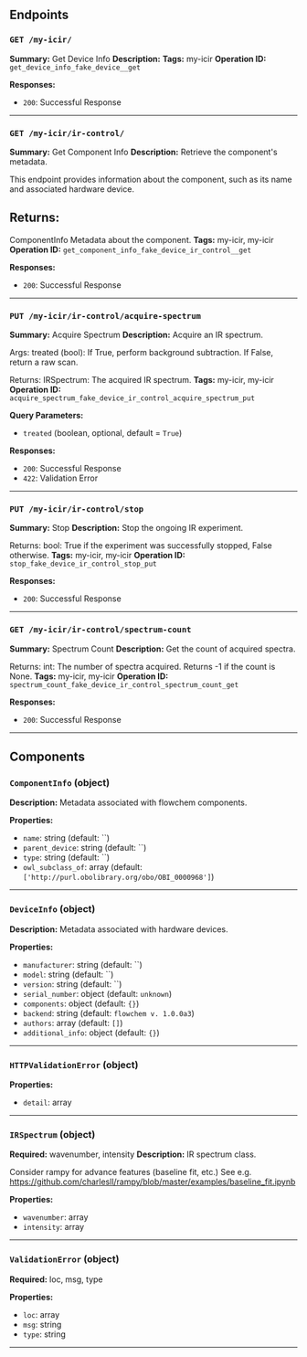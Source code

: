 ## Endpoints

### `GET /my-icir/`

**Summary:** Get Device Info
**Description:** 
**Tags:** my-icir
**Operation ID:** `get_device_info_fake_device__get`

**Responses:**
- `200`: Successful Response

---

### `GET /my-icir/ir-control/`

**Summary:** Get Component Info
**Description:** Retrieve the component's metadata.

This endpoint provides information about the component, such as its name and associated hardware device.

Returns:
--------
ComponentInfo
    Metadata about the component.
**Tags:** my-icir, my-icir
**Operation ID:** `get_component_info_fake_device_ir_control__get`

**Responses:**
- `200`: Successful Response

---

### `PUT /my-icir/ir-control/acquire-spectrum`

**Summary:** Acquire Spectrum
**Description:** Acquire an IR spectrum.

Args:
    treated (bool): If True, perform background subtraction. If False, return a raw scan.

Returns:
    IRSpectrum: The acquired IR spectrum.
**Tags:** my-icir, my-icir
**Operation ID:** `acquire_spectrum_fake_device_ir_control_acquire_spectrum_put`

**Query Parameters:**
- `treated` (boolean, optional, default = `True`)

**Responses:**
- `200`: Successful Response
- `422`: Validation Error

---

### `PUT /my-icir/ir-control/stop`

**Summary:** Stop
**Description:** Stop the ongoing IR experiment.

Returns:
    bool: True if the experiment was successfully stopped, False otherwise.
**Tags:** my-icir, my-icir
**Operation ID:** `stop_fake_device_ir_control_stop_put`

**Responses:**
- `200`: Successful Response

---

### `GET /my-icir/ir-control/spectrum-count`

**Summary:** Spectrum Count
**Description:** Get the count of acquired spectra.

Returns:
    int: The number of spectra acquired. Returns -1 if the count is None.
**Tags:** my-icir, my-icir
**Operation ID:** `spectrum_count_fake_device_ir_control_spectrum_count_get`

**Responses:**
- `200`: Successful Response

---

## Components

### `ComponentInfo` (object)

**Description:** Metadata associated with flowchem components.

**Properties:**
- `name`: string (default: ``)
- `parent_device`: string (default: ``)
- `type`: string (default: ``)
- `owl_subclass_of`: array (default: `['http://purl.obolibrary.org/obo/OBI_0000968']`)

---

### `DeviceInfo` (object)

**Description:** Metadata associated with hardware devices.

**Properties:**
- `manufacturer`: string (default: ``)
- `model`: string (default: ``)
- `version`: string (default: ``)
- `serial_number`: object (default: `unknown`)
- `components`: object (default: `{}`)
- `backend`: string (default: `flowchem v. 1.0.0a3`)
- `authors`: array (default: `[]`)
- `additional_info`: object (default: `{}`)

---

### `HTTPValidationError` (object)


**Properties:**
- `detail`: array

---

### `IRSpectrum` (object)

**Required:** wavenumber, intensity
**Description:** IR spectrum class.

Consider rampy for advance features (baseline fit, etc.)
See e.g. https://github.com/charlesll/rampy/blob/master/examples/baseline_fit.ipynb

**Properties:**
- `wavenumber`: array
- `intensity`: array

---

### `ValidationError` (object)

**Required:** loc, msg, type

**Properties:**
- `loc`: array
- `msg`: string
- `type`: string

---
